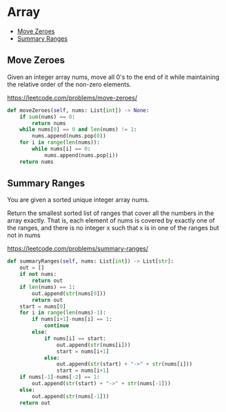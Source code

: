 # Array

+ [Move Zeroes](#move-zeroes)
+ [Summary Ranges](#summary-ranges)

## Move Zeroes

Given an integer array nums, move all 0's to the end of it while maintaining the relative order of the non-zero elements.

https://leetcode.com/problems/move-zeroes/

```python
def moveZeroes(self, nums: List[int]) -> None:
    if sum(nums) == 0:
        return nums
    while nums[0] == 0 and len(nums) != 1:
        nums.append(nums.pop(0))
    for i in range(len(nums)):
        while nums[i] == 0:
            nums.append(nums.pop(i))
    return nums
```

## Summary Ranges

You are given a sorted unique integer array nums.

Return the smallest sorted list of ranges that cover all the numbers in the array exactly. That is, each element of nums is covered by exactly one of the ranges, and there is no integer x such that x is in one of the ranges but not in nums

https://leetcode.com/problems/summary-ranges/

```python
def summaryRanges(self, nums: List[int]) -> List[str]:
    out = []
    if not nums:
        return out
    if len(nums) == 1:
        out.append(str(nums[0]))
        return out
    start = nums[0]
    for i in range(len(nums)-1):
        if nums[i+1]-nums[i] == 1:
            continue
        else:
            if nums[i] == start:
                out.append(str(nums[i]))
                start = nums[i+1]
            else:
                out.append(str(start) + "->" + str(nums[i]))
                start = nums[i+1]
    if nums[-1]-nums[-2] == 1:
        out.append(str(start) + "->" + str(nums[-1]))
    else:
        out.append(str(nums[-1]))
    return out
```